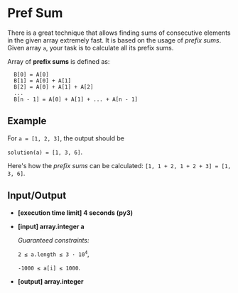 # Pref Sum

There is a great technique that allows finding sums of consecutive elements in the given array extremely fast. It is based on the usage of *prefix sums*. Given array `a`, your task is to calculate all its prefix sums.

Array of **prefix sums** is defined as:

```
  B[0] = A[0]
  B[1] = A[0] + A[1]
  B[2] = A[0] + A[1] + A[2]
  ...
  B[n - 1] = A[0] + A[1] + ... + A[n - 1]
```

## Example

For `a = [1, 2, 3]`, the output should be

`solution(a) = [1, 3, 6]`.

Here's how the *prefix sums* can be calculated: `[1, 1 + 2, 1 + 2 + 3] = [1, 3, 6]`.

## Input/Output

- **[execution time limit] 4 seconds (py3)**

- **[input] array.integer a**

	*Guaranteed constraints:*

	<code>2 ≤ a.length ≤ 3 · 10<sup>4</sup></code>,

	`-1000 ≤ a[i] ≤ 1000`.

- **[output] array.integer**
